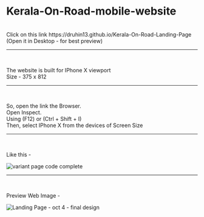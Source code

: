 # Kerala-On-Road-mobile-website
<br>
Click on this link 
https://druhin13.github.io/Kerala-On-Road-Landing-Page
(Open it in Desktop - for best preview)
<hr>
<br>

The website is built for IPhone X viewport<br>
Size - 375 x 812
<hr>
<br>

So, open the link the Browser.<br>
Open Inspect.<br>
Using (F12) or (Ctrl + Shift + I)<br>
Then, select IPhone X from the devices of Screen Size
<hr>
<br>

Like this -

![variant page code complete](https://user-images.githubusercontent.com/46156118/67115497-ffab1c00-f1fb-11e9-9023-b798e9fbf0da.PNG)




<hr>
<br>



Preview Web Image - 

![Landing Page - oct 4 - final design](https://user-images.githubusercontent.com/46156118/66249592-5f60ec00-e753-11e9-9db3-f5ee4bf4fe82.png)
